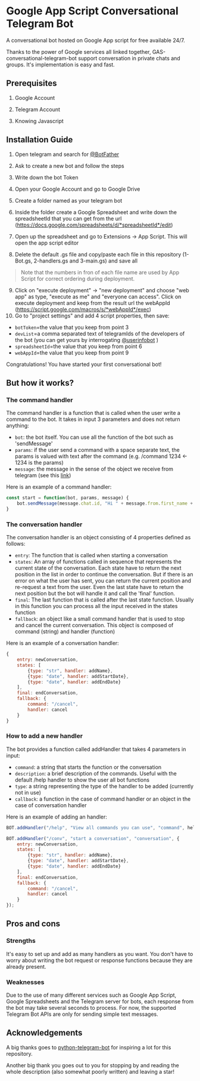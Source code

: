 
# Google App Script Conversational Telegram Bot

  

A conversational bot hosted on Google App script for free available 24/7.

  

Thanks to the power of Google services all linked together, GAS-conversational-telegram-bot support conversation in private chats and groups. It's implementation is easy and fast.

  

## Prerequisites

1. Google Account

2. Telegram Account

3. Knowing Javascript

  

## Installation Guide

1. Open telegram and search for [@BotFather](https://t.me/BotFather)

2. Ask to create a new bot and follow the steps

3. Write down the bot Token

4. Open your Google Account and go to Google Drive

5. Create a folder named as your telegram bot

6. Inside the folder create a Google Spreadsheet and write down the spreadsheetId that you can get from the url (https://docs.google.com/spreadsheets/d/*spreadsheetId*/edit)

7. Open up the spreadsheet and go to Extensions -> App Script. This will open the app script editor

8. Delete the default .gs file and copy/paste each file in this repository (1-Bot.gs, 2-handlers.gs and 3-main.gs) and save all
> Note that the numbers in fron of each file name are used by App Script for correct ordering during deployment.
9. Click on "execute deployment" -> "new deployment" and choose "web app" as type, "execute as me" and "everyone can access". Click on execute deployment and keep from the result url the webAppId (https://script.google.com/macros/s/*webAppId*/exec) 
10.  Go to "project settings" and add 4 script properties, then save:
  * `botToken`=the value that you keep from point 3
  * `devList`=a comma separated text of telegramIds of the developers of the bot (you can get yours by interrogating [@userinfobot](https://t.me/userinfobot) )
  * `spreadsheetId`=the value that you keep from point 6
  * `webAppId`=the value that you keep from point 9

Congratulations! You have started your first conversational bot!

## But how it works?
### The command handler
The command handler is a function that is called when the user write a command to the bot. It takes in input 3 parameters and does not return anything:
  * `bot`: the bot itself. You can use all the function of the bot such as 'sendMessage'
  * `params`: if the user send a command with a space separate text, the params is valued with text after the command (e.g. /command 1234 <- 1234 is the params)
  * `message`: the message in the sense of the object we receive from telegram (see this [link](https://core.telegram.org/bots/api#message))

Here is an example of a command handler:
```js
const start = function(bot, params, message) {
	bot.sendMessage(message.chat.id, "Hi " + message.from.first_name + "!\nThis is the starting message from the bot, an example bot used to learn how to host telegram bot code inside Google App Script.\nTo see all the commands available use /help");
}
```

### The conversation handler
The conversation handler is an object consisting of 4 properties defined as follows:
  * `entry`: The function that is called when starting a conversation
  * `states`: An array of functions called in sequence that represents the current state of the conversation. Each state have to return the next position in the list in order to continue the conversation. But if there is an error on what the user has sent, you can return the current position and re-request a text from the user. Even the last state have to return the next position but the bot will handle it and call the 'final' function.
  * `final`: The last function that is called after the last state function. Usually in this function you can process all the input received in the states function
  * `fallback`: an object like a small command handler that is used to stop and cancel the current conversation. This object is composed of command (string) and handler (function)

Here is an example of a conversation handler:
```js
{
	entry: newConversation,
	states: [
		{type: "str", handler: addName},
		{type: "date", handler: addStartDate},
		{type: "date", handler: addEndDate}
	],
	final: endConversation,
	fallback: {
		command: "/cancel",
		handler: cancel
	}
}
```

### How to add a new handler
The bot provides a function called addHandler that takes 4 parameters in input:
  * `command`: a string that starts the function or the conversation
  * `description`: a brief description of the commands. Useful with the default /help handler to show the user all bot functions
  * `type`: a string representing the type of the handler to be added (currently not in use)
  * `callback`: a function in the case of command handler or an object in the case of conversation handler

Here is an example of adding an handler:
```js
BOT.addHandler("/help", "View all commands you can use", "command", help);

BOT.addHandler("/conv", "start a conversation", "conversation", {
	entry: newConversation,
	states: [
		{type: "str", handler: addName},
		{type: "date", handler: addStartDate},
		{type: "date", handler: addEndDate}
	],
	final: endConversation,
	fallback: {
		command: "/cancel",
		handler: cancel
	}
});
```

## Pros and cons
### Strengths
It's easy to set up and add as many handlers as you want. You don't have to worry about writing the bot request or response functions because they are already present.
### Weaknesses
Due to the use of many different services such as Google App Script, Google Spreadsheets and the Telegram server for bots, each response from the bot may take several seconds to process.
For now, the supported Telegram Bot APIs are only for sending simple text messages.

## Acknowledgements
A big thanks goes to [python-telegram-bot](https://github.com/python-telegram-bot/python-telegram-bot) for inspiring a lot for this repository.

Another big thank you goes out to you for stopping by and reading the whole description (also somewhat poorly written) and leaving a star!
